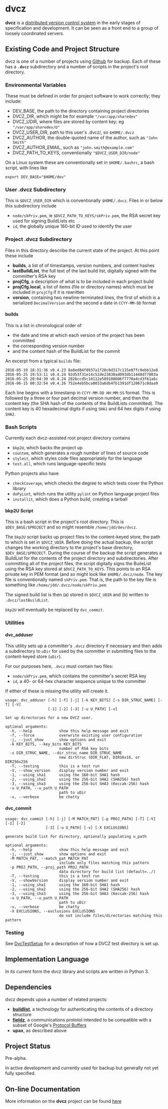 # dvcz

**dvcz** is a
[distributed version control system](https://en.wikipedia.org/wiki/Distributed_version_control)
in the early stages of specification and development.  It can be seen as
a front end to
a group of loosely coordinated servers.

## Existing Code and Project Structure

dvcz is one of a number of projects using
[Github](https://www.github.com)
for backup.  Each of these has a **`.dvcz`** subdirectory and a number of
scripts in the project's root directory.

### Environmental Variables

These must be defined in order for project software to work correctly;
they include:

* DEV_BASE, the path to the directory containing project directories
* DVCZ_DIR, which might be for example `"/var/app/sharedev"`
* DVCZ_UDIR, where files are stored by content key; eg `"/var/app/sharedev/U"`
* DVCZ_USER_DIR, path to this user's .dvcz/, so `$HOME/.dvcz`
* DVCZ_AUTHOR, the double-quoted name of the author, such as `"John Smith"`
* DVCZ_AUTHOR_EMAIL, such as `"john.smith@example.com"`
* DVCZ_PATH_TO_KEYS, conventionally `"$DVCZ_USER_DIR/node"`

On a Linux system these are conventionally set in `$HOME/.bashrc`, a bash
script, with lines like

    export DEV_BASE="$HOME/dev"

### User .dvcz Subdirectory

This is `$DVCZ_USER_DIR` which is conventionally `$HOME/.dvcz`.  Files in or
below this subdirectory include

* `node/skPriv.pem`, ie `$DVCZ_PATH_TO_KEYS/skPriv.pem`, the RSA secret key
    used for signing BuildLists etc
* `id`, the globally unique 160-bit ID used to identify the user

### Project .dvcz Subdirectory

Files in this directory describe the current state of the project.  At
this point these include

* **builds**, a list of of timestamps, version numbers, and content hashes
* **lastBuildList**, the full text of the last build list, digitally signed
with the committer's RSA key
* **projCfg**, a description of what is to be included in each project build
* **projCfg.local**, a list of items (file or directory names)
    which must be included in `projCfg` if it is rewritten
* **version**, containing two newline-terminated lines, the first of which
    is a serialized `DecimalVersion` and the second a date in `CCYY-MM-DD`
    format

#### builds

This is a list in chronological order of

* the date and time at which each version of the project has been committed
* the corresponding version number
* and the content hash of the BuildList for the commit

An excerpt from a typical `builds` file:

    2016-05-19 18:31:36 v0.4.23 8a8ed84f8937a1f20c0d317c115e87fc9ebb12e8
    2016-05-25 19:53:11 v0.4.24 92d53f31e14c52de23830ad093db11440d77803a
    2016-05-25 20:04:30 v0.4.24 2026ccd5c10112e509108606f7770a4cd3f61a6c
    2016-06-15 00:32:54 v0.4.26 752e4eb5bca0033a6db4fb1391df120671c0daa9

Each line begins with a timestamp in `CCYY-MM-DD HH:MM:SS` format.
This is followed by a three or four part decimal version number, and
then the content key (the SHA hash of the contents of the BuildLists
committed).  The content key is 40 hexadecimal digits if using `SHA1`
and 64 hex digits if using `SHA2`.

### Bash Scripts

Currently each dvcz-assisted root project directory contains

* `bkp2U`, which backs the project up
* `countem`, which generates a rough number of lines of source code
* `styleit`, which styles code files appropriately for the language
* `test.all`, which runs language-specific tests

Python projects also have

* `checkCoverage`, which checks the degree to which tests cover the Python library
* `doPyLint`, which runs the utility `pylint` on Python language project files
* `installit`, which does a Python build, creating a tarball

#### bkp2U Script

This is a bash script in the project's root directory.  This is
`$DEV_BASE/$PROJECT` and so might resemble `/home/jdd/dev/dvcz`.

The `bkp2U` script backs up project files to the
content-keyed store, the path to which is set in `$DVCZ_UDIR`.   Before
doing the actual backup, the script changes the working directory to
the project's base directory,
`$DEV_BASE/$PROJECT`.  During the course of the backup the script generates a
BuildList for the contents of the project directory and subdirectories.
After committing
all of the project files, the script digitally signs the BuileList
using the RSA key
stored at `$DVCZ_PATH_TO_KEYS`.  This points to an RSA private key in
PEM format (and so might look like `$HOME/.dvcz/node`.  The key file
is conventionally named `skPriv.pem`.  That is, the path to the key
file is something like `/home/jdd/.dvcz/node/skPriv.pem`.

The signed build list is then (a) stored in `$DVCZ_UDIR` and (b) written
to `.dvcz/lastBuildList`.

`bkp2U` will eventually be replaced by `dvc_commit`.

### Utilities

#### dvc_adduser

This utility sets up a committer's `.dvcz` directory if necessary and then
adds a subdirectory to `uDir` for used by the committer in submitting files
to the content-keyed store (`uDir`).

For our purposes here, `.dvcz` must contain two files:

* `node/skPriv.pem`, which contains the committer's secret RSA key
* `id`, a 40- or 64-hex character sequence unique to the committer

If either of these is missing the utility will create it.

    usage: dvc_adduser [-h] [-f] [-j] [-k KEY_BITS] [-s DIR_STRUC_NAME] [-T] [-V]
                       [-1] [-2] [-3] [-u U_PATH] [-v]

    Set up directories for a new DVCZ user.

    optional arguments:
      -h, --help            show this help message and exit
      -f, --force           overwrite existing user configuration
      -j, --just_show       show options and exit
      -k KEY_BITS, --key_bits KEY_BITS
                            number of RSA key bits
      -s DIR_STRUC_NAME, --dir_struc_name DIR_STRUC_NAME
                            new dirStruc (DIR_FLAT, DIR16x16, or DIR256x256
      -T, --testing         this is a test run
      -V, --show_version    display version number and exit
      -1, --using_sha1      using the 160-bit SHA1 hash
      -2, --using_sha2      using the 256-bit SHA2 (SHA256) hash
      -3, --using_sha3      using the 256-bit SHA3 (Keccak-256) hash
      -u U_PATH, --u_path U_PATH
                            path to uDir
      -v, --verbose         be chatty

#### dvc_commit

    usage: dvc_commit [-h] [-j] [-M MATCH_PAT] [-p PROJ_PATH] [-T] [-V] [-1] [-2]
                      [-3] [-u U_PATH] [-v] [-X EXCLUSIONS]

    generate build list for directory, optionally populating u_path

    optional arguments:
      -h, --help            show this help message and exit
      -j, --just_show       show options and exit
      -M MATCH_PAT, --match_pat MATCH_PAT
                            include only files matching this pattern
      -p PROJ_PATH, --proj_path PROJ_PATH
                            data directory for build list (default=../)
      -T, --testing         this is a test run
      -V, --showVersion     display version number and exit
      -1, --using_sha1      using the 160-bit SHA1 hash
      -2, --using_sha2      using the 256-bit SHA2 (SHA256) hash
      -3, --using_sha3      using the 256-bit SHA3 (Keccak-256) hash
      -u U_PATH, --u_path U_PATH
                            path to uDir
      -v, --verbose         be chatty
      -X EXCLUSIONS, --exclusions EXCLUSIONS
                            do not include files/directories matching this pattern

### Testing

See
[DvcTestSetup](https://jddixon.github.io/dvcz/test_directory_structure.html)
for a description of how a DVCZ test directory is set up.

## Implementation Language

In its current form the dvcz library and scripts are written in Python 3.

## Dependencies

dvcz depends upon a number of related projects:

* [**buildlist**](https://jddixon.github.io/buildlist), a technology
for authenticating the contents of a directory structure
* [**fieldz**](https://jddixon.github.io/fieldz), a communications
prototol intended to be compatible with a subset of Google's
[Protocol Buffers](https://developers.google.com/protocol-buffers)
* **upax**, as described above

## Project Status

Pre-alpha.

In active development and currently used for backup but
generally not yet fully specified.

## On-line Documentation

More information on the **dvcz** project can be found
[here](https://jddixon.github.io/dvcz)
